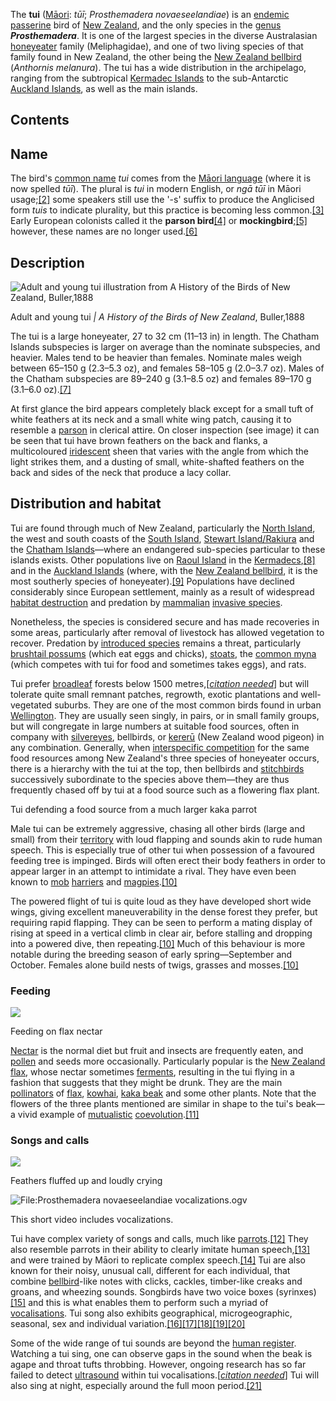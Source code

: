 The **tui** ([Māori](https://en.wikipedia.org/wiki/M%C4%81ori_language "Māori language"): _tūī_; _Prosthemadera novaeseelandiae_) is an [endemic](https://en.wikipedia.org/wiki/Endemism "Endemism") [passerine](https://en.wikipedia.org/wiki/Passerine "Passerine") bird of [New Zealand](https://en.wikipedia.org/wiki/New_Zealand "New Zealand"), and the only species in the [genus](https://en.wikipedia.org/wiki/Genus "Genus") _**Prosthemadera**_. It is one of the largest species in the diverse Australasian [honeyeater](https://en.wikipedia.org/wiki/Honeyeater "Honeyeater") family (Meliphagidae), and one of two living species of that family found in New Zealand, the other being the [New Zealand bellbird](https://en.wikipedia.org/wiki/New_Zealand_bellbird "New Zealand bellbird") (_Anthornis melanura_). The tui has a wide distribution in the archipelago, ranging from the subtropical [Kermadec Islands](https://en.wikipedia.org/wiki/Kermadec_Islands "Kermadec Islands") to the sub-Antarctic [Auckland Islands](https://en.wikipedia.org/wiki/Auckland_Islands "Auckland Islands"), as well as the main islands.

## Contents

## Name

The bird's [common name](https://en.wikipedia.org/wiki/Common_name "Common name") _tui_ comes from the [Māori language](https://en.wikipedia.org/wiki/M%C4%81ori_language "Māori language") (where it is now spelled _tūī_). The plural is _tui_ in modern English, or _ngā tūī_ in Māori usage;[\[2\]](https://en.wikipedia.org/wiki/Tui_(bird)#cite_note-2) some speakers still use the '-s' suffix to produce the Anglicised form _tuis_ to indicate plurality, but this practice is becoming less common.[\[3\]](https://en.wikipedia.org/wiki/Tui_(bird)#cite_note-3) Early European colonists called it the **parson bird**[\[4\]](https://en.wikipedia.org/wiki/Tui_(bird)#cite_note-4) or **mockingbird**;[\[5\]](https://en.wikipedia.org/wiki/Tui_(bird)#cite_note-5) however, these names are no longer used.[\[6\]](https://en.wikipedia.org/wiki/Tui_(bird)#cite_note-6)

## Description

![Adult and young tui illustration from A History of the Birds of New Zealand, Buller,1888](https://upload.wikimedia.org/wikipedia/commons/thumb/3/36/Tui_adult_and_young.jpg/220px-Tui_adult_and_young.jpg)

Adult and young tui _|_ _A History of the Birds of New Zealand_, Buller,1888

The tui is a large honeyeater, 27 to 32 cm (11–13 in) in length. The Chatham Islands subspecies is larger on average than the nominate subspecies, and heavier. Males tend to be heavier than females. Nominate males weigh between 65–150 g (2.3–5.3 oz), and females 58–105 g (2.0–3.7 oz). Males of the Chatham subspecies are 89–240 g (3.1–8.5 oz) and females 89–170 g (3.1–6.0 oz).[\[7\]](https://en.wikipedia.org/wiki/Tui_(bird)#cite_note-hbw-7)

At first glance the bird appears completely black except for a small tuft of white feathers at its neck and a small white wing patch, causing it to resemble a [parson](https://en.wikipedia.org/wiki/Parson "Parson") in clerical attire. On closer inspection (see image) it can be seen that tui have brown feathers on the back and flanks, a multicoloured [iridescent](https://en.wikipedia.org/wiki/Iridescent "Iridescent") sheen that varies with the angle from which the light strikes them, and a dusting of small, white-shafted feathers on the back and sides of the neck that produce a lacy collar.

## Distribution and habitat

Tui are found through much of New Zealand, particularly the [North Island](https://en.wikipedia.org/wiki/North_Island "North Island"), the west and south coasts of the [South Island](https://en.wikipedia.org/wiki/South_Island "South Island"), [Stewart Island/Rakiura](https://en.wikipedia.org/wiki/Stewart_Island/Rakiura "Stewart Island/Rakiura") and the [Chatham Islands](https://en.wikipedia.org/wiki/Chatham_Islands "Chatham Islands")—where an endangered sub-species particular to these islands exists. Other populations live on [Raoul Island](https://en.wikipedia.org/wiki/Raoul_Island "Raoul Island") in the [Kermadecs](https://en.wikipedia.org/wiki/Kermadec_Islands "Kermadec Islands"),[\[8\]](https://en.wikipedia.org/wiki/Tui_(bird)#cite_note-8) and in the [Auckland Islands](https://en.wikipedia.org/wiki/Auckland_Islands "Auckland Islands") (where, with the [New Zealand bellbird](https://en.wikipedia.org/wiki/New_Zealand_bellbird "New Zealand bellbird"), it is the most southerly species of honeyeater).[\[9\]](https://en.wikipedia.org/wiki/Tui_(bird)#cite_note-9) Populations have declined considerably since European settlement, mainly as a result of widespread [habitat destruction](https://en.wikipedia.org/wiki/Habitat_destruction "Habitat destruction") and predation by [mammalian](https://en.wikipedia.org/wiki/Mammal "Mammal") [invasive species](https://en.wikipedia.org/wiki/Invasive_species "Invasive species").

Nonetheless, the species is considered secure and has made recoveries in some areas, particularly after removal of livestock has allowed vegetation to recover. Predation by [introduced species](https://en.wikipedia.org/wiki/Introduced_species "Introduced species") remains a threat, particularly [brushtail possums](https://en.wikipedia.org/wiki/Common_brushtail_possum_in_New_Zealand "Common brushtail possum in New Zealand") (which eat eggs and chicks), [stoats](https://en.wikipedia.org/wiki/Stoat "Stoat"), the [common myna](https://en.wikipedia.org/wiki/Common_myna "Common myna") (which competes with tui for food and sometimes takes eggs), and rats.

Tui prefer [broadleaf](https://en.wikipedia.org/wiki/Broadleaf "Broadleaf") forests below 1500 metres,\[_[citation needed](https://en.wikipedia.org/wiki/Wikipedia:Citation_needed "Wikipedia:Citation needed")_\] but will tolerate quite small remnant patches, regrowth, exotic plantations and well-vegetated suburbs. They are one of the most common birds found in urban [Wellington](https://en.wikipedia.org/wiki/Wellington "Wellington"). They are usually seen singly, in pairs, or in small family groups, but will congregate in large numbers at suitable food sources, often in company with [silvereyes](https://en.wikipedia.org/wiki/Silvereye "Silvereye"), bellbirds, or [kererū](https://en.wikipedia.org/wiki/Kerer%C5%AB "Kererū") (New Zealand wood pigeon) in any combination. Generally, when [interspecific competition](https://en.wikipedia.org/wiki/Interspecific_competition "Interspecific competition") for the same food resources among New Zealand's three species of honeyeater occurs, there is a hierarchy with the tui at the top, then bellbirds and [stitchbirds](https://en.wikipedia.org/wiki/Stitchbird "Stitchbird") successively subordinate to the species above them—they are thus frequently chased off by tui at a food source such as a flowering flax plant.

Tui defending a food source from a much larger kaka parrot

Male tui can be extremely aggressive, chasing all other birds (large and small) from their [territory](https://en.wikipedia.org/wiki/Territory_(animal) "Territory (animal)") with loud flapping and sounds akin to rude human speech. This is especially true of other tui when possession of a favoured feeding tree is impinged. Birds will often erect their body feathers in order to appear larger in an attempt to intimidate a rival. They have even been known to [mob](https://en.wikipedia.org/wiki/Mobbing_(animal_behavior) "Mobbing (animal behavior)") [harriers](https://en.wikipedia.org/wiki/Swamp_harrier "Swamp harrier") and [magpies](https://en.wikipedia.org/wiki/Australian_magpies_in_New_Zealand "Australian magpies in New Zealand").[\[10\]](https://en.wikipedia.org/wiki/Tui_(bird)#cite_note-DOC-10)

The powered flight of tui is quite loud as they have developed short wide wings, giving excellent maneuverability in the dense forest they prefer, but requiring rapid flapping. They can be seen to perform a mating display of rising at speed in a vertical climb in clear air, before stalling and dropping into a powered dive, then repeating.[\[10\]](https://en.wikipedia.org/wiki/Tui_(bird)#cite_note-DOC-10) Much of this behaviour is more notable during the breeding season of early spring—September and October. Females alone build nests of twigs, grasses and mosses.[\[10\]](https://en.wikipedia.org/wiki/Tui_(bird)#cite_note-DOC-10)

### Feeding

![](https://upload.wikimedia.org/wikipedia/commons/thumb/7/76/Tui_Eating_Phormium_Tenax.JPG/220px-Tui_Eating_Phormium_Tenax.JPG)

Feeding on flax nectar

[Nectar](https://en.wikipedia.org/wiki/Nectar "Nectar") is the normal diet but fruit and insects are frequently eaten, and [pollen](https://en.wikipedia.org/wiki/Pollen "Pollen") and seeds more occasionally. Particularly popular is the [New Zealand flax](https://en.wikipedia.org/wiki/New_Zealand_flax "New Zealand flax"), whose nectar sometimes [ferments](https://en.wikipedia.org/wiki/Fermentation_(food) "Fermentation (food)"), resulting in the tui flying in a fashion that suggests that they might be drunk. They are the main [pollinators](https://en.wikipedia.org/wiki/Pollinator "Pollinator") of [flax](https://en.wikipedia.org/wiki/Phormium "Phormium"), [kowhai](https://en.wikipedia.org/wiki/Kowhai "Kowhai"), [kaka beak](https://en.wikipedia.org/wiki/Kaka_beak "Kaka beak") and some other plants. Note that the flowers of the three plants mentioned are similar in shape to the tui's beak—a vivid example of [mutualistic](https://en.wikipedia.org/wiki/Mutualism_(biology) "Mutualism (biology)") [coevolution](https://en.wikipedia.org/wiki/Coevolution "Coevolution").[\[11\]](https://en.wikipedia.org/wiki/Tui_(bird)#cite_note-11)

### Songs and calls

![](https://upload.wikimedia.org/wikipedia/commons/thumb/d/d5/Tui_06.jpg/220px-Tui_06.jpg)

Feathers fluffed up and loudly crying

![File:Prosthemadera novaeseelandiae vocalizations.ogv](https://upload.wikimedia.org/wikipedia/commons/thumb/4/40/Prosthemadera_novaeseelandiae_vocalizations.ogv/220px--Prosthemadera_novaeseelandiae_vocalizations.ogv.jpg)

This short video includes vocalizations.

Tui have complex variety of songs and calls, much like [parrots](https://en.wikipedia.org/wiki/Parrot "Parrot").[\[12\]](https://en.wikipedia.org/wiki/Tui_(bird)#cite_note-12) They also resemble parrots in their ability to clearly imitate human speech,[\[13\]](https://en.wikipedia.org/wiki/Tui_(bird)#cite_note-13) and were trained by Māori to replicate complex speech.[\[14\]](https://en.wikipedia.org/wiki/Tui_(bird)#cite_note-14) Tui are also known for their noisy, unusual call, different for each individual, that combine [bellbird](https://en.wikipedia.org/wiki/New_Zealand_bellbird "New Zealand bellbird")\-like notes with clicks, cackles, timber-like creaks and groans, and wheezing sounds. Songbirds have two voice boxes (syrinxes) [\[15\]](https://en.wikipedia.org/wiki/Tui_(bird)#cite_note-15) and this is what enables them to perform such a myriad of [vocalisations](https://en.wikipedia.org/wiki/Bird_vocalization "Bird vocalization"). Tui song also exhibits geographical, microgeographic, seasonal, sex and individual variation.[\[16\]](https://en.wikipedia.org/wiki/Tui_(bird)#cite_note-16)[\[17\]](https://en.wikipedia.org/wiki/Tui_(bird)#cite_note-17)[\[18\]](https://en.wikipedia.org/wiki/Tui_(bird)#cite_note-18)[\[19\]](https://en.wikipedia.org/wiki/Tui_(bird)#cite_note-19)[\[20\]](https://en.wikipedia.org/wiki/Tui_(bird)#cite_note-20)

Some of the wide range of tui sounds are beyond the [human register](https://en.wikipedia.org/wiki/Human_hearing "Human hearing"). Watching a tui sing, one can observe gaps in the sound when the beak is agape and throat tufts throbbing. However, ongoing research has so far failed to detect [ultrasound](https://en.wikipedia.org/wiki/Ultrasound "Ultrasound") within tui vocalisations.\[_[citation needed](https://en.wikipedia.org/wiki/Wikipedia:Citation_needed "Wikipedia:Citation needed")_\] Tui will also sing at night, especially around the full moon period.[\[21\]](https://en.wikipedia.org/wiki/Tui_(bird)#cite_note-21)